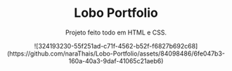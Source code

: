 
<h1 align="center">Lobo Portfolio</h1>

<p align="center"> Projeto feito todo em HTML e CSS. </p>

<div align="center"> ![324193230-55f251ad-c71f-4562-b52f-f6827b692c68](https://github.com/naraThais/Lobo-Portfolio/assets/84098486/6fe047b3-160a-40a3-9daf-41065c21aeb6) </div>
